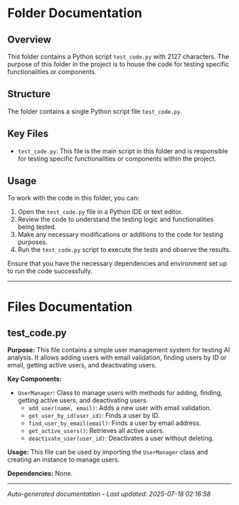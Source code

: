 # Folder Documentation

## Overview
This folder contains a Python script `test_code.py` with 2127 characters. The purpose of this folder in the project is to house the code for testing specific functionalities or components.

## Structure
The folder contains a single Python script file `test_code.py`.

## Key Files
- `test_code.py`: This file is the main script in this folder and is responsible for testing specific functionalities or components within the project.

## Usage
To work with the code in this folder, you can:
1. Open the `test_code.py` file in a Python IDE or text editor.
2. Review the code to understand the testing logic and functionalities being tested.
3. Make any necessary modifications or additions to the code for testing purposes.
4. Run the `test_code.py` script to execute the tests and observe the results.

Ensure that you have the necessary dependencies and environment set up to run the code successfully.

---

# Files Documentation

## test_code.py

**Purpose:** This file contains a simple user management system for testing AI analysis. It allows adding users with email validation, finding users by ID or email, getting active users, and deactivating users.

**Key Components:**
- `UserManager`: Class to manage users with methods for adding, finding, getting active users, and deactivating users.
  - `add_user(name, email)`: Adds a new user with email validation.
  - `get_user_by_id(user_id)`: Finds a user by ID.
  - `find_user_by_email(email)`: Finds a user by email address.
  - `get_active_users()`: Retrieves all active users.
  - `deactivate_user(user_id)`: Deactivates a user without deleting.

**Usage:** This file can be used by importing the `UserManager` class and creating an instance to manage users.

**Dependencies:** None.

---
*Auto-generated documentation - Last updated: 2025-07-18 02:16:58*

